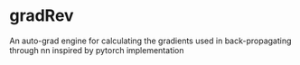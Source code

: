 # gradRev
An auto-grad engine  for calculating the gradients used in back-propagating through nn inspired by pytorch implementation

